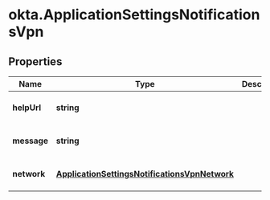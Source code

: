 # okta.ApplicationSettingsNotificationsVpn

## Properties

Name | Type | Description | Notes
------------ | ------------- | ------------- | -------------
**helpUrl** | **string** |  | [optional] [default to undefined]
**message** | **string** |  | [optional] [default to undefined]
**network** | [**ApplicationSettingsNotificationsVpnNetwork**](ApplicationSettingsNotificationsVpnNetwork.md) |  | [optional] [default to undefined]

